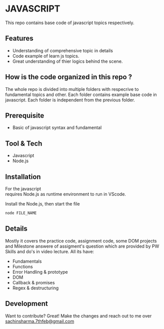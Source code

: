 # JAVASCRIPT

This repo contains base code of javascript topics respectively.

## Features
* Understanding of comprehensive topic in details
* Code example of learn js topics.
* Great understanding of thier logics behind the scene.


## How is the code organized in this repo ?
The whole repo is divided into multiple folders with respecrive to fundamental topics and other. Each folder contains example base code in javascript. Each folder is independent from the previous folder.

## Prerequisite
- Basic of javascript syntax and fundamental

## Tool & Tech
- Javascript
- Node.js

## Installation

For the javascript  
requires Node.js as runtime environment to run in VScode.

Install the Node.js, then start the file

```sh
node FILE_NAME
```

## Details
Mostly it covers the practice code, assignment code, some DOM projects and Milestone answere of assigment's question which are provided by PW Skills and do's in video lecture. All its have:
- Fundamentals
- Functions
- Error Handling & prototype
- DOM
- Callback & promises
- Regex & destructuring
 
## Development
Want to contribute? Great! Make the changes and reach out to me over sachinsharma.7thfeb@gmail.com